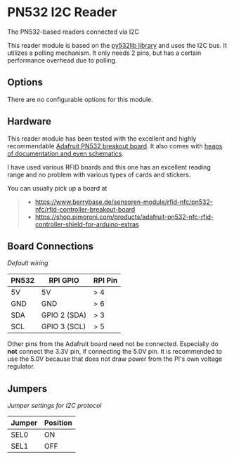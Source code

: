 # PN532 I2C Reader

The PN532-based readers connected via I2C

This reader module is based on the [py532lib
library](https://github.com/HubCityLabs/py532lib) and uses the I2C bus.
It utilizes a polling mechanism. It only needs 2 pins, but has a certain
performance overhead due to polling.

## Options

There are no configurable options for this module.

## Hardware

This reader module has been tested with the excellent and highly
recommendable [Adafruit PN532 breakout
board](https://www.adafruit.com/product/364). It also comes with [heaps
of documentation and even
schematics](https://learn.adafruit.com/adafruit-pn532-rfid-nfc/downloads).

I have used various RFID boards and this one has an excellent reading
range and no problem with various types of cards and stickers.

You can usually pick up a board at

> -   <https://www.berrybase.de/sensoren-module/rfid-nfc/pn532-nfc/rfid-controller-breakout-board>
> -   <https://shop.pimoroni.com/products/adafruit-pn532-nfc-rfid-controller-shield-for-arduino-extras>

## Board Connections

*Default wiring*

| PN532 | RPI GPIO     | RPI Pin |
|-------|--------------|---------|
| 5V    | 5V           | > 4     |
| GND   | GND          | > 6     |
| SDA   | GPIO 2 (SDA) | > 3     |
| SCL   | GPIO 3 (SCL) | > 5     |

Other pins from the Adafruit board need not be connected. Especially do
**not** connect the 3.3V pin, if connecting the 5.0V pin. It is
recommended to use the 5.0V because that does not draw power from the
PI's own voltage regulator.

## Jumpers

*Jumper settings for I2C protocol*

Jumper | Position
-------|----------
SEL0   | ON
SEL1   | OFF
